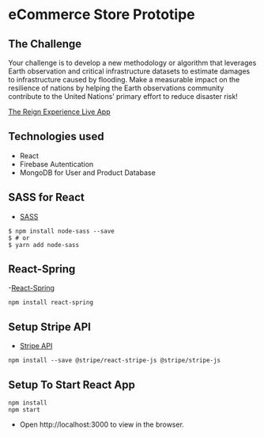 # eCommerce Store Prototipe

## The Challenge
Your challenge is to develop a new methodology or algorithm that leverages Earth observation and critical infrastructure datasets to estimate damages to infrastructure caused by flooding. Make a measurable impact on the resilience of nations by helping the Earth observations community contribute to the United Nations’ primary effort to reduce disaster risk!

 [The Reign Experience Live App](https://thereignexperience.netlify.app/)
 

## Technologies used
- React
- Firebase Autentication
- MongoDB for User and Product Database

## SASS for React
- [SASS](https://create-react-app.dev/docs/adding-a-sass-stylesheet/)
```
$ npm install node-sass --save
$ # or
$ yarn add node-sass
```


## React-Spring
-[React-Spring](https://www.react-spring.io/)
```
npm install react-spring
```

## Setup Stripe API
- [Stripe API](https://stripe.com/docs/stripe-js/react)
```
npm install --save @stripe/react-stripe-js @stripe/stripe-js
```


## Setup To Start React App
```
npm install
npm start
```
- Open http://localhost:3000 to view in the browser.






